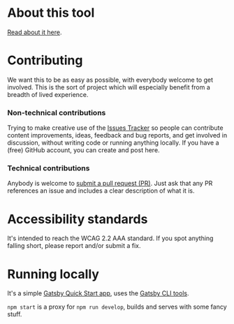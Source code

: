 # About this tool

[Read about it here](https://www.theuxtoolbox.com/inclusive-design-scenarios/about/).

# Contributing

We want this to be as easy as possible, with everybody welcome to get involved. This is the sort of project which will especially benefit from a breadth of lived experience.

### Non-technical contributions

Trying to make creative use of the [Issues Tracker](https://github.com/theuxtoolbox/inclusive-design-scenarios/issues) so people can contribute content improvements, ideas, feedback and bug reports, and get involved in discussion, without writing code or running anything locally. If you have a (free) GitHub account, you can create and post here.

### Technical contributions

Anybody is welcome to [submit a pull request (PR)](https://github.com/theuxtoolbox/inclusive-design-scenarios/pulls). Just ask that any PR references an issue and includes a clear description of what it is.

# Accessibility standards

It's intended to reach the WCAG 2.2 AAA standard. If you spot anything falling short, please report and/or submit a fix.

# Running locally

It's a simple [Gatsby Quick Start app](https://www.gatsbyjs.com/docs/quick-start/), uses the [Gatsby CLI tools](https://www.gatsbyjs.com/docs/reference/gatsby-cli).

`npm start` is a proxy for `npm run develop`, builds and serves with some fancy stuff.

